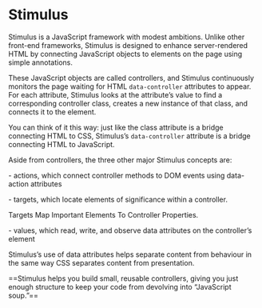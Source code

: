 # Stimulus

Stimulus is a JavaScript framework with modest ambitions. Unlike other front-end frameworks, Stimulus is designed to enhance server-rendered HTML by connecting JavaScript objects to elements on the page using simple annotations.

These JavaScript objects are called controllers, and Stimulus continuously monitors the page waiting for HTML `data-controller` attributes to appear. For each attribute, Stimulus looks at the attribute’s value to find a corresponding controller class, creates a new instance of that class, and connects it to the element.

You can think of it this way: just like the class attribute is a bridge connecting HTML to CSS, Stimulus’s `data-controller` attribute is a bridge connecting HTML to JavaScript.

Aside from controllers, the three other major Stimulus concepts are:

\- actions, which connect controller methods to DOM events using data-action attributes

\- targets, which locate elements of significance within a controller.

Targets Map Important Elements To Controller Properties.

\- values, which read, write, and observe data attributes on the controller’s element

Stimulus’s use of data attributes helps separate content from behaviour in the same way CSS separates content from presentation.

==Stimulus helps you build small, reusable controllers, giving you just enough structure to keep your code from devolving into “JavaScript soup.”==



